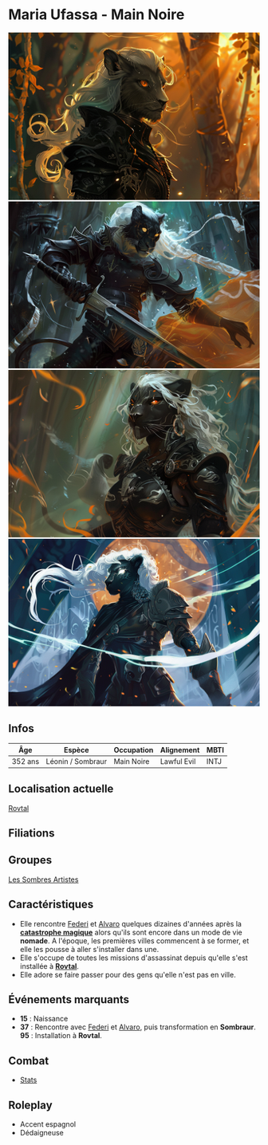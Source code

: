 # Maria Ufassa - Main Noire
![Maria Ufassa](../../../_images/maria3.png)
![Maria Ufassa](../../../_images/maria.png)
![Maria Ufassa](../../../_images/maria2.png)
![Maria Ufassa](../../../_images/maria4.png)

## Infos 
| Âge | Espèce | Occupation | Alignement | MBTI |
| --- | ------ | ---------- | ---------- | ---- |
| 352 ans | Léonin / Sombraur | Main Noire | Lawful Evil | INTJ |

## Localisation actuelle
[Rovtal](../../VILLES/Rovtal.md)

## Filiations

## Groupes 
[Les Sombres Artistes](../../VILLES/Rovtal.md#les-sombres-artistes)

## Caractéristiques
* Elle rencontre [Federi](./Federi_Gox.md) et [Alvaro](./Alvaro_Shenzi.md) quelques dizaines d'années après la [**catastrophe magique**](../../AUTRES/CatastropheMagique.md) alors qu'ils sont encore dans un mode de vie **nomade**. A l'époque, les premières villes commencent à se former, et elle les pousse à aller s'installer dans une.
* Elle s'occupe de toutes les missions d'assassinat depuis qu'elle s'est installée à [**Rovtal**](../../VILLES/Rovtal.md).
* Elle adore se faire passer pour des gens qu'elle n'est pas en ville.

## Événements marquants
* **15** : Naissance
* **37** : Rencontre avec [Federi](./Federi_Gox.md) et [Alvaro](./Alvaro_Shenzi.md), puis transformation en **Sombraur**.
**95** : Installation à **Rovtal**.

## Combat
* [Stats](../../../STAT_BLOCKS/CLASS/Sombraur.md)

## Roleplay
* Accent espagnol
* Dédaigneuse